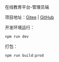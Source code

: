 在线教育平台-管理员端

项目地址：[Gitee](https://gitee.com/snwjas/online-edu) | [GitHub](https://github.com/snwjas/OnlineEdu)



开发环境运行：

```sh
npm run dev
```



打包：

```shell
npm run build:prod
```

